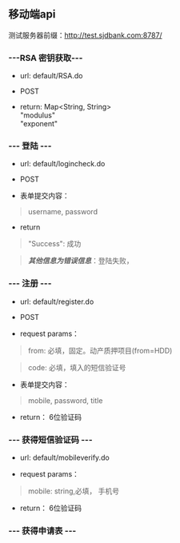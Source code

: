 ## 移动端api

测试服务器前缀：http://test.sjdbank.com:8787/

### ---RSA 密钥获取---
* url: default/RSA.do

* POST

* return: Map<String, String> <br>
"modulus"<br>
"exponent"<br>


### --- 登陆 ---

* url: default/logincheck.do

* POST

* 表单提交内容：<br>

> username,
> password

* return 

> "Success": 成功

> ***其他信息为错误信息***：登陆失败，






### --- 注册 ---
* url: default/register.do

* POST

* request params：

> from: 必填，固定。动产质押项目(from=HDD)

> code: 必填，填入的短信验证号

* 表单提交内容：<br>

> mobile,
> password,
> title

* return： 6位验证码


### --- 获得短信验证码 ---
* url: default/mobileverify.do

* request params：

> mobile: string,必填， 手机号

* return： 6位验证码


### --- 获得申请表 ---



